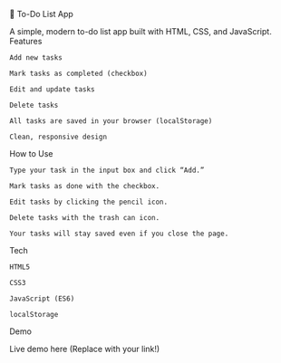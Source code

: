 📝 To-Do List App

A simple, modern to-do list app built with HTML, CSS, and JavaScript.
Features

    Add new tasks

    Mark tasks as completed (checkbox)

    Edit and update tasks

    Delete tasks

    All tasks are saved in your browser (localStorage)

    Clean, responsive design

How to Use

    Type your task in the input box and click “Add.”

    Mark tasks as done with the checkbox.

    Edit tasks by clicking the pencil icon.

    Delete tasks with the trash can icon.

    Your tasks will stay saved even if you close the page.

Tech

    HTML5

    CSS3

    JavaScript (ES6)

    localStorage

Demo

Live demo here
(Replace with your link!)
